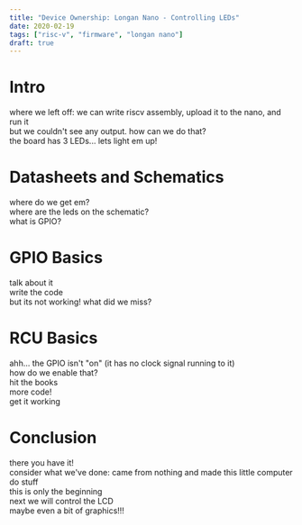 ```yaml
---
title: "Device Ownership: Longan Nano - Controlling LEDs"
date: 2020-02-19
tags: ["risc-v", "firmware", "longan nano"]
draft: true
---
```

# Intro
where we left off: we can write riscv assembly, upload it to the nano, and run it  
but we couldn't see any output. how can we do that?  
the board has 3 LEDs... lets light em up!  

# Datasheets and Schematics
where do we get em?  
where are the leds on the schematic?  
what is GPIO?  

# GPIO Basics
talk about it  
write the code  
but its not working! what did we miss?  

# RCU Basics
ahh... the GPIO isn't "on" (it has no clock signal running to it)  
how do we enable that?  
hit the books  
more code!  
get it working  

# Conclusion
there you have it!  
consider what we've done: came from nothing and made this little computer do stuff  
this is only the beginning  
next we will control the LCD  
maybe even a bit of graphics!!!  
